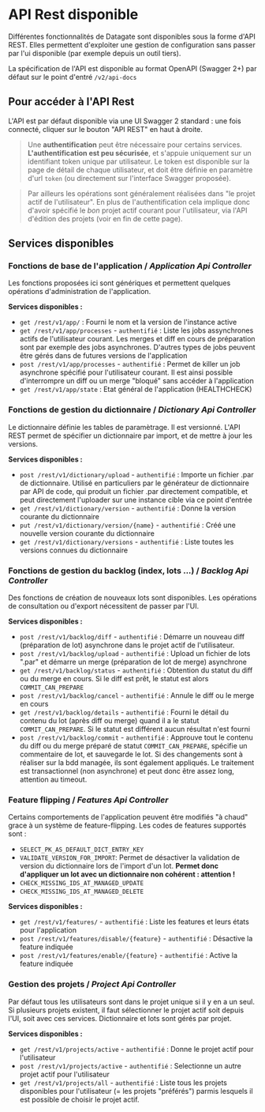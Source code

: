 # API Rest disponible

Différentes fonctionnalités de Datagate sont disponibles sous la forme d'API REST. Elles permettent d'exploiter une gestion de configuration sans passer par l'ui disponible (par exemple depuis un outil tiers).

La spécification de l'API est disponible au format OpenAPI (Swagger 2+) par défaut sur le point d'entré `/v2/api-docs`

## Pour accéder à l'API Rest

L'API est par défaut disponible via une UI Swagger 2 standard : une fois connecté, cliquer sur le bouton "API REST" en haut à droite.

> Une **authentification** peut être nécessaire pour certains services. **L'authentification est peu sécurisée**, et s'appuie uniquement sur un identifiant token unique par utilisateur. Le token est disponible sur la page de détail de chaque utilisateur, et doit être définie en paramètre d'url `token` (ou directement sur l'interface Swagger proposée).

> Par ailleurs les opérations sont généralement réalisées dans "le projet actif de l'utilisateur". En plus de l'authentification cela implique donc d'avoir spécifié le *bon* projet actif courant pour l'utilisateur, via l'API d'édition des projets (voir en fin de cette page).

## Services disponibles

### Fonctions de base de l'application / *Application Api Controller*

Les fonctions proposées ici sont génériques et permettent quelques opérations d'administration de l'application.

**Services disponibles :**

* `get /rest/v1/app/` : Fourni le nom et la version de l'instance active
* `get /rest/v1/app/processes` - `authentifié` : Liste les jobs assynchrones actifs de l'utilisateur courant. Les merges et diff en cours de préparation sont par exemple des jobs asynchrones. D'autres types de jobs peuvent être gérés dans de futures versions de l'application
* `post /rest/v1/app/processes` - `authentifié` : Permet de killer un job asynchrone spécifié pour l'utilisateur courant. Il est ainsi possible d'interrompre un diff ou un merge "bloqué" sans accéder à l'application
* `get /rest/v1/app/state` : Etat général de l'application (HEALTHCHECK)


### Fonctions de gestion du dictionnaire / *Dictionary Api Controller*

Le dictionnaire définie les tables de paramètrage. Il est versionné. L'API REST permet de spécifier un dictionnaire par import, et de mettre à jour les versions.

**Services disponibles :**

* `post /rest/v1/dictionary/upload` - `authentifié` : Importe un fichier .par de dictionnaire. Utilisé en particuliers par le générateur de dictionnaire par API de code, qui produit un fichier .par directement compatible, et peut directement l'uploader sur une instance cible via ce point d'entrée
* `get /rest/v1/dictionary/version` - `authentifié` : Donne la version courante du dictionnaire
* `put /rest/v1/dictionary/version/{name}` - `authentifié` : Créé une nouvelle version courante du dictionnaire
* `get /rest/v1/dictionary/versions` - `authentifié` : Liste toutes les versions connues du dictionnaire

### Fonctions de gestion du backlog (index, lots ...) / *Backlog Api Controller*

Des fonctions de création de nouveaux lots sont disponibles. Les opérations de consultation ou d'export nécessitent de passer par l'UI.

**Services disponibles :**

* `post /rest/v1/backlog/diff` - `authentifié` : Démarre un nouveau diff (préparation de lot) asynchrone dans le projet actif de l'utilisateur.
* `post /rest/v1/backlog/upload` - `authentifié` : Upload un fichier de lots ".par" et démarre un merge (préparation de lot de merge) asynchrone
* `get /rest/v1/backlog/status` - `authentifié` : Obtention du statut du diff ou du merge en cours. Si le diff est prêt, le statut est alors `COMMIT_CAN_PREPARE`
* `post /rest/v1/backlog/cancel` - `authentifié` : Annule le diff ou le merge en cours
* `get /rest/v1/backlog/details` - `authentifié` : Fourni le détail du contenu du lot (après diff ou merge) quand il a le statut `COMMIT_CAN_PREPARE`. Si le statut est différent aucun résultat n'est fourni
* `post /rest/v1/backlog/commit` - `authentifié` : Approuve tout le contenu du diff ou du merge préparé de statut `COMMIT_CAN_PREPARE`, spécifie un commentaire de lot, et sauvegarde le lot. Si des changements sont à réaliser sur la bdd managée, ils sont également appliqués. Le traitement est transactionnel (non asynchrone) et peut donc être assez long, attention au timeout.

### Feature flipping / *Features Api Controller*

Certains comportements de l'application peuvent être modifiés "à chaud" grace à un système de feature-flipping. Les codes de features supportés sont :

* `SELECT_PK_AS_DEFAULT_DICT_ENTRY_KEY` 
* `VALIDATE_VERSION_FOR_IMPORT`: Permet de désactiver la validation de version du dictionnaire lors de l'import d'un lot. **Permet donc d'appliquer un lot avec un dictionnaire non cohérent : attention !**
* `CHECK_MISSING_IDS_AT_MANAGED_UPDATE`
* `CHECK_MISSING_IDS_AT_MANAGED_DELETE`

**Services disponibles :**

* `get /rest/v1/features/` - `authentifié` : Liste les features et leurs états pour l'application
* `post /rest/v1/features/disable/{feature}` - `authentifié` : Désactive la feature indiquée
* `post /rest/v1/features/enable/{feature}` - `authentifié` : Active la feature indiquée

### Gestion des projets / *Project Api Controller*

Par défaut tous les utilisateurs sont dans le projet unique si il y en a un seul. Si plusieurs projets existent, il faut sélectionner le projet actif soit depuis l'UI, soit avec ces services. Dictionnaire et lots sont gérés par projet.

**Services disponibles :**

* `get /rest/v1/projects/active` - `authentifié` : Donne le projet actif pour l'utilisateur
* `post /rest/v1/projects/active` - `authentifié` : Selectionne un autre projet actif pour l'utilisateur 
* `get /rest/v1/projects/all` - `authentifié` : Liste tous les projets disponibles pour l'utilisateur (= les projets "préférés") parmis lesquels il est possible de choisir le projet actif.

